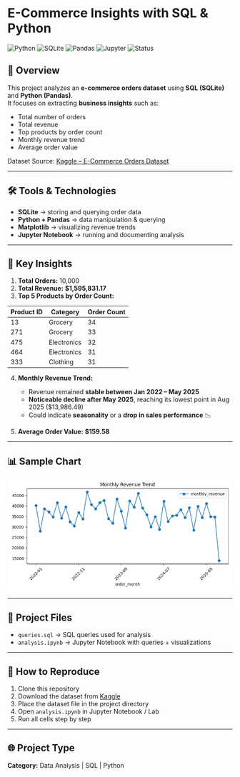 # E-Commerce Insights with SQL & Python  


![Python](https://img.shields.io/badge/Python-3.x-blue?logo=python) ![SQLite](https://img.shields.io/badge/Database-SQLite-orange?logo=sqlite) ![Pandas](https://img.shields.io/badge/Library-pandas-yellow?logo=pandas) ![Jupyter](https://img.shields.io/badge/Notebook-Jupyter-orange?logo=jupyter) ![Status](https://img.shields.io/badge/Status-Completed-brightgreen)

## 📌 Overview  
This project analyzes an **e-commerce orders dataset** using **SQL (SQLite)** and **Python (Pandas)**.  
It focuses on extracting **business insights** such as:  

- Total number of orders  
- Total revenue  
- Top products by order count  
- Monthly revenue trend  
- Average order value  

Dataset Source: [Kaggle – E-Commerce Orders Dataset](https://www.kaggle.com/datasets/tanishqpratap/e-commerce-orders-dataset)  

---

## 🛠️ Tools & Technologies  
- **SQLite** → storing and querying order data  
- **Python + Pandas** → data manipulation & querying  
- **Matplotlib** → visualizing revenue trends  
- **Jupyter Notebook** → running and documenting analysis  

---

## 🔑 Key Insights  

1. **Total Orders:** 10,000  
2. **Total Revenue:** **$1,595,831.17**  
3. **Top 5 Products by Order Count:**  

| Product ID | Category      | Order Count |
|-----------|--------------|-------------|
| 13        | Grocery      | 34 |
| 271       | Grocery      | 33 |
| 475       | Electronics  | 32 |
| 464       | Electronics  | 31 |
| 333       | Clothing     | 31 |

4. **Monthly Revenue Trend:**  
   - Revenue remained **stable between Jan 2022 – May 2025**  
   - **Noticeable decline after May 2025**, reaching its lowest point in Aug 2025 ($13,986.49)  
   - Could indicate **seasonality** or a **drop in sales performance** 📉  

5. **Average Order Value:** **$159.58**  

---

## 📊 Sample Chart  

<p align="center">
  <img src="images/revenue_trend.png" alt="Monthly Revenue Trend" width="600">
</p>

---

## 📂 Project Files  
- `queries.sql` → SQL queries used for analysis  
- `analysis.ipynb` → Jupyter Notebook with queries + visualizations  

---

## 🚀 How to Reproduce  

1. Clone this repository  
2. Download the dataset from [Kaggle](https://www.kaggle.com/datasets/tanishqpratap/e-commerce-orders-dataset)  
3. Place the dataset file in the project directory  
4. Open `analysis.ipynb` in Jupyter Notebook / Lab  
5. Run all cells step by step  

---

## 🌐 Project Type  
**Category:** Data Analysis | SQL | Python  
